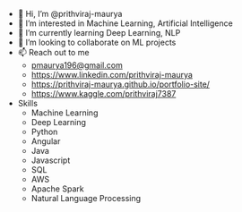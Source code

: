 - 👋 Hi, I’m @prithviraj-maurya
- 👀 I’m interested in Machine Learning, Artificial Intelligence
- 🌱 I’m currently learning Deep Learning, NLP
- 💞️ I’m looking to collaborate on ML projects
- 📫 Reach out to me
    - pmaurya196@gmail.com
    - https://www.linkedin.com/prithviraj-maurya
    - https://prithviraj-maurya.github.io/portfolio-site/
    - https://www.kaggle.com/prithviraj7387
- Skills
    - Machine Learning
    - Deep Learning
    - Python
    - Angular
    - Java
    - Javascript
    - SQL
    - AWS
    - Apache Spark
    - Natural Language Processing
<!---
prithviraj-maurya/prithviraj-maurya is a ✨ special ✨ repository because its `README.md` (this file) appears on your GitHub profile.
You can click the Preview link to take a look at your changes.
--->
